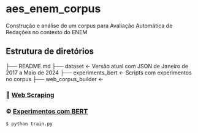 # aes_enem_corpus

Construção e análise de um corpus para Avaliação Automática de Redações no contexto do ENEM

## Estrutura de diretórios

├── README.md 
├── dataset                 <- Versão atual com JSON de Janeiro de 2017 a Maio de 2024
├── experiments_bert        <- Scripts com experimentos no corpus
├── web_corpus_builder      <- 

### :wrench: [Web Scraping](web_corpus_builder/)



### :gear: [Experimentos com BERT](experiments_bert/)

```bash
$ python train.py
```
